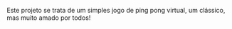 Este projeto se trata de um simples jogo de ping pong virtual, um clássico, mas muito amado por todos!
